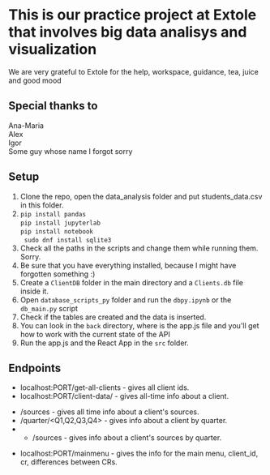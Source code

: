 # This is our practice project at Extole that involves big data analisys and visualization
We are very grateful to Extole for the help, workspace, guidance, tea, juice and good mood
## Special thanks to
Ana-Maria\
Alex\
Igor\
Some guy whose name I forgot sorry
## Setup
1. Clone the repo, open the data_analysis folder and put students_data.csv in this folder.
2. ```pip install pandas```\
```pip install jupyterlab```\
```pip install notebook```\
``` sudo dnf install sqlite3```
3. Check all the paths in the scripts and change them while running them. Sorry.
4. Be sure that you have everything installed, because I might have forgotten something :)
5. Create a ```ClientDB``` folder in the main directory and a ```Clients.db``` file inside it.
6. Open ```database_scripts_py``` folder and run the ```dbpy.ipynb``` or the ```db_main.py``` script
7. Check if the tables are created and the data is inserted.
8. You can look in the ```back``` directory, where is the app.js file and you'll get how to work with the current state of the API
9. Run the app.js and the React App in the ```src``` folder. 
## Endpoints
* localhost:PORT/get-all-clients - gives all client ids.
* localhost:PORT/client-data/<client-id> - gives all-time info about a client.
+ /sources - gives all time info about a client's sources.
+ /quarter/<Q1,Q2,Q3,Q4> - gives info about a client by quarter.
+ + /sources - gives info about a client's sources by quarter.
* localhost:PORT/mainmenu - gives the info for the main menu, client_id, cr, differences between CRs.

